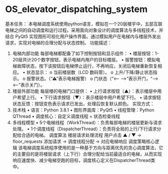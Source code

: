 # OS_elevator_dispatching_system
基本任务：
本电梯调度系统使用python语言，模拟在一个20层楼宇中，五部互联电梯之间的自动调度和运行过程。采用面向对象设计的调度算法与多线程技术，并结合 PyQt5 实现图形可视化用户操作界面。通过模拟用户在电梯内与楼层外发出请求，实现对电梯的合理分配与状态控制。
功能描述：
1. 电梯内部功能
每部电梯都配备了如下控制按钮和显示组件：
•	楼层按钮：1-20层共计20个数字按钮，表示电梯内用户的目标楼层。
•	报警按钮：模拟电梯故障状态，按下该按钮后电梯停止运行，不再响应，关闭后电梯重新恢复相应。
•	状态显示：
o	当前楼层数（LCD 数码管）。
o	上升/下降/静止状态指示。
o	报警状态。（“⚠”表示电梯报警）
o	门状态（“<-- -->”表示开门，“--> <--”表示关门）。
2. 楼层外部功能
每层楼的电梯门口提供：
•	上行请求按钮（▲）：表示楼层中用户希望上行。
•	下行请求按钮（▼）：表示楼层中用户希望下行。
•	请求按钮状态反馈：按钮变色表示请求已发出，处理后恢复默认颜色。
实现方式：
1. 技术栈
•	语言：Python 3.8.1
•	图形界面库：PyQt5
•	线程管理：Python QThread
•	调度核心：自定义调度线程 + 状态检查线程
2. 多线程模型
•	5个电梯线程（WorkThread）：负责每部电梯的楼层更新与请求处理。
•	1个调度线程（DispatcherThread）：负责将全局的上行/下行请求分配给合适的电梯。
调度算法
楼层请求处理流程
用户点击 ▲ / ▼ → floor_requests 添加请求 → 调度线程分配 → 对应电梯响应
调度策略核心逻辑
该电梯调度系统程序使用的是一种基于方向与距离优先的贪心调度算法，它的主要目的是将楼层请求（上下行）合理分配给当前最适合的电梯，从而实现响应速度快、减少电梯空跑的目标，调度核心定义在DispatcherThread类中。
